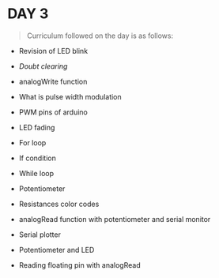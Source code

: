 
# **DAY 3**



>Curriculum followed on the day is as follows:

- Revision of LED blink

- *Doubt clearing*

- analogWrite function 

- What is pulse width modulation

- PWM pins of arduino

- LED fading

- For loop 

- If condition 

- While loop

- Potentiometer

- Resistances color codes

- analogRead function with potentiometer and serial monitor

- Serial plotter

- Potentiometer and LED

- Reading floating pin with analogRead
